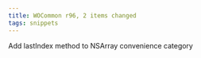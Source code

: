 ```yaml
---
title: WOCommon r96, 2 items changed
tags: snippets
---
```


Add lastIndex method to NSArray convenience category
